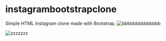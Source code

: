 # instagrambootstrapclone
Simple HTML Instagram clone made with Bootstrap.
![bbbbbbbbbbbbbb](https://user-images.githubusercontent.com/107987193/179551149-1748fb5c-4af3-4fe6-aee2-c2929889014d.png)



![zzzzzzz](https://user-images.githubusercontent.com/107987193/179551300-f0d9c0d2-9dca-4fd0-82ae-b0d07d341a2e.png)
